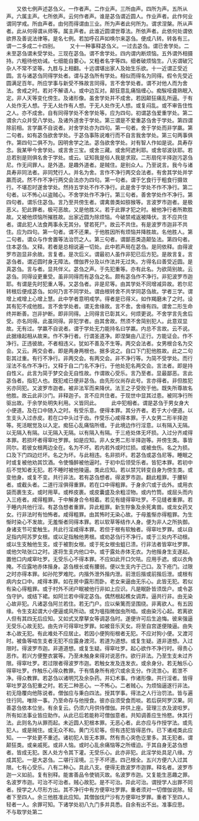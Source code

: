 <!-- { "loadSidebar": true } -->
　　又依七例声述苾刍义。一作者声。二作业声。三所由声。四所为声。五所从声。六属主声。七所依声。云何作者声。谁是苾刍谓近圆人。作业声者。此作何业谓同学戒。所由声者。由何而得谓由三业。所为声者此何所为。谓求涅槃。所从声者。此从何得谓从师等。属主声者。此谁近圆谓世尊法。所依声者。此依何处谓依欲界及善说法律等。是名七例。若加呼召声如唤尔来苾刍。便成八转。转各有三。谓一二多成二十四别。
　　又十一种事释苾刍义。一过去苾刍。谓已舍学处。二未至苾刍谓未受学处。三现在苾刍。谓不舍学处。四内谓内断烦恼。五外谓外相摄持。六粗待他劝诫。七细能自要心。又粗者名字等四。细者破烦恼生。八劣谓破冗杂人不常不坚等。九胜与上相翻。十远谓堪出家人及始生乐欲。十一近谓正受近圆。言与诸苾刍同得学处者。谓与苾刍所有学处。相似而得名为同得。假令先受近圆满足百年。所应学事与新受不殊故言同得。言不舍学处者。谓不对他人而为舍法。舍戒之时。若对不解语人。或中边互对。颠狂意乱痛恼缠心。痴騃哑聋熟眠入定。非人天等变化傍生。及诸形像。虽舍学处并不成舍。若因颠狂痛乱所逼。于有人处作无人想。于无人处作有人想。于无人处作无人想。或复闷乱。或不审告住性之人。亦不成舍。自有同得学处不舍学处等。应为四句。初谓苾刍爱重学处。第二谓余六众并受八学处。及诸外道舍于学处。第三谓是不爱重苾刍舍于学处。第四谓除前相。言学羸不自说者。对舍学处亦为四句。第一句者。舍于学处而非学羸。第二句者。如有苾刍欲舍学处。于苾刍事陈说难行而不自言我舍学处。第三句两事俱作。第四句二俱不为。因明舍学之法。苾刍欲舍学处。对有智人作如是说。具寿存念。我某甲今舍学处。或言舍三宝。或舍三藏。或舍阿遮利耶。或舍邬波驮耶。若总若别是则俱名舍于学处。或云。证知我是俗人我是求寂。二形扇侘半择迦污苾刍尼。作无间罪人。是外道。是趣外道者。是贼住。是别众人。乃至说言。我今与诸具寿非同法者。非同梵行人。并名为舍。言作不净行两交会法者。有舍其学处并学羸而说。然不作不净行两交会法亦为四句。第一句者。谓于乞食行于粗食行摄敛行。不堪忍时遂舍学处。然持五学处不作不净行。此是舍于学处不作不净行。第二句者。以不怖心以盗贼心。不舍学处作不净行。第三句者。善舍学处作不净行。第四句者。谓乐住苾刍。言乃至共傍生者。谓禽兽类如猕猴等。言波罗市迦者。是极恶义。犯此罪者。极可恶故。又是他胜义。若于此罪才犯之时。被他净行者所欺胜故。又被他烦恼所摧胜故。出家近圆为除烦恼。今破禁戒返被降伏。言不应共住者。谓此犯人法食两事永无其分。譬若死尸。故云不共住。有是波罗市迦非不共住。应为四句。第一句者。谓不还果。于他胜因所有烦恼并降胜故。名他胜人。第二句者。谓众与作舍置等法治罚之人。第三句者。谓鄙恶类造颠坠法。第四句者。住本苾刍。又释。若者是总相说遍一切处。此中若声局在苾刍。是同依释。由得波罗市迦显非余故。言复者。是次后义。谓最初人虽作非犯已后方犯。是故言复。言苾刍者。谓近圆时身无障法。僧伽界分及以作法并无过失。方得名曰善受近圆。是真苾刍。言与者。显共伴义。苾刍之声。于先犯重等。亦有此名。为欲简别故。云苾刍。同得设更重受。虽非同得而有苾刍之名。颇有苾刍作不净行。非犯波罗市迦耶。有谓是先时犯重人等。又苾刍者。非是尼等。由其学处不同增减异故。若尔尼转根后便成苾刍。如何乃言不同学处。谓由根转舍不共学同苾刍故。学者三学。谓增上戒增上心增上慧。此中学者意明戒学。得者是已得义。如作羯磨未了之时。设其有犯不成他胜。言不舍学处者。谓无舍缘故。言不舍。舍缘有四。谓舍二形生命终并断善。岂非护断。即非同得。上同得言已彰其义。何烦更说。不舍学言先舍后受。亦名同得。此虽同得。非犯学者。由其舍故。然须不舍简别犯人。此意双显故。无有过。学羸不自说者。谓于学处无力能持名曰学羸。内总不言故。云不说。此据缘起相从故来。作不净行者。行谓圣道净。即涅槃由八正行。方能证会。作不净行。正违彼故。不者相违义。犹如不善及不生等。两交会法者。女男根合名为交会。又云。两交会者。即是两身两根也。据多说之。自口下门犯他胜故。此之二句彰其过重。有行不净行。非两交会。有两交会。非不净行等。为简不受学处。而行淫法不名作不净行。又释于自二门名不净行。于他处犯名两交会。言法者。即是持自性义。此言为简于梦交会无自性故。作谓故心受乐。言乃至者。显最鄙恶。言此苾刍者。指犯人也。既犯戒已便非苾刍。由先形仪尚存此号。言亦得者。非但胜犯劣亦同犯。又波罗市迦者。被非法军而来降伏。法王之子受败于他。既失所尊故名他胜。故云此非沙门。非释迦子。言不应共住者。于现世中显其过患。被同净行所驱出故。于余学处明失利用。义皆同此。
　　此中犯相者。谓是苾刍于男女身大小便道。及在口中随入之时。有受乐意。便得本罪。其分齐者。若于大小便道。以生支头入过赤皮。若在口中头过于齿。作受乐心咸得本罪。于人女男二形半择迦等。死活眠觉及以入定。痴狂心乱痛恼所缠。于此境边作行淫意。以有隔入无隔。以无隔入有隔。以无隔入无隔。以有隔入有隔。于三疮处体无坏损。入过分齐咸得本罪。若损坏者得窣吐罗罪。如是应知。非人女男二形半择迦等。并傍生类。事皆同尔。若彼女根两边全在。名为不坏。若内若外或时烂损。或被虫伤。名之为损。口及下门四边烂坏。名之为坏。与此相违。名非损坏。若苾刍或苾刍尼等。睡眠之时或复被他劝其饮酒。令使惛醉被他逼时。于初中后领受乐者。皆犯本罪。若初中后不觉知者无犯。若不睡时被他陵逼。类此应知。若以禁咒转变自身为傍生类。或变他身。或复不变。共行非法。若有苾刍想者。得波罗市迦。翻此粗罪。于腰斩者。或截头者。二道行淫俱得重罪。若在口中得粗罪。于身余穴或于齿外。或用衣袋而裹生支。或时用草。或桦皮裹。或皮囊盛及余粗涩物。或内竹筒。或屈头而内入三疮者。咸得粗罪。于中解身合令相着。若见有缝得窣吐罗。不见缝者重罪。若于睡内共他行淫。有苾刍想者重罪。异此粗罪。新生牸象及余死禽兽。或龙女药叉女。行非法时有怕怖者。咸得粗罪。由其怖时无染心故。于母羞惭亦得粗罪。为生惭时染心不发故。无羞惭者同得本罪。若以软草等结作人身。便为非人之所执御。身诸支节可爱触生。共此行淫咸得本罪。若但于根有软触者。得窣吐罗罪。或以自足指内阿苏罗女根。或以足指触他男根。或劝苾刍行不净行。或于三处内不动根。或以生支触他生支。或于被割女根。或于死女根虫蛆已溃。行非法者皆窣吐罗罪。或他欠呿张口之时。遂将生支内他口中。或于露处赤体无衣。为他揩身生支遂起。置他口内咸窣吐罗。无受乐心不得本罪。不应如此开口欠呿。应用手遮。或以衣角掩。不应露地赤体揩身。苾刍根长或有腰弱。便以生支内于己口。及下疮门。过限之时亦得本罪。如孙陀罗难陀。内揩外泄外揩内泄。前泄后揩或前揩后泄。或根有病内女口中。咸得本罪。如在房中露形而卧。老女来逼由无乐心。此皆无犯。若似有染心得粗罪。或于村外不闭户眠被他行非如上应识。凡是眠卧皆须扂户。或令苾刍守护。或结下裙。如阿兰若中得定苾刍。偶然根起樵女调弄。逼共行非。由无染心故非犯。凡诸苾刍阿兰若住。若无门户。应以柴篱而坚围绕。非离欲人。有五因缘。令生支起谓大小便逼或风所动。或为嗢指微伽虫所啮。或由染污心起。若离欲人但有其四无后应知。又如式叉摩拏女等调苾刍时。遂便许可后生追悔。彼来强逼无受乐心故无犯。由先许可得窣吐罗罪。如被音乐天女。将至自宫遂便陵逼。由失本心故无犯。有此难处不应居止。若因小便狗衔根者无犯。不应对狗小便。又渡河时。被鱼等啮生支者无犯不应露身渡河。若道为道想。或复生疑。道非道想。入过限时。得波罗市迦。非道道想。或复生疑。得窣吐罗。起心欲作不净行时。得责心恶作。若兴方便整衣裳等。乃至未触身来得对说恶作。欲行非法。乃至生支未过齐限。得窣吐罗。若过限者得波罗市迦。若触女发及连发衣。或余身分。若无触乐心得窣吐罗。作触乐心得众教罪。于有情身所有疮穴或余支分。作流泄心。若泄不净。得众教罪。若苾刍以诸明咒及余杂药。并幻术事。作诸形像。共行淫者。皆得窣吐罗苾刍犯重之时。若无二种恶心。一不怖心。二者贼心。为烦恼逼遂行非法。初无隐覆向他陈说者。僧伽应与秉白四法。授其学事。得法之人行治罚法。皆与遍住行同。唯除一事。乃至命存与他授食。彼亦自须受食而啖。若后获阿罗汉果。同善苾刍依本位坐。有余复云。仍须六月供侍僧伽。并供上座。营理三衣及波呾罗。所有如法事业皆应助作。从此已后若能称可僧伽意者。共知调善应生怜愍。休其行法。此则名为从罪而起。未近圆人犯根本罪。无恶心者。此亦应与作授学法。或先犯人。或是贼住。或无众不和。黄门污尼等。但有违犯皆得恶作。已下诸戒类此应知。一一学处更不重述。诸初犯人皆无本罪。然有责心突色讫里多。其无犯者。谓颠狂类。或亲戚死。或非人恼。或时心乱余痛恼等之所缠迫。于其自身无苾刍想者。皆成无犯。医人处方令其下灌。无受乐心。此亦非犯。此淫学处具足八缘。方成其犯。一是大苾刍。二堪行淫境。三于不坏道。四己根全。五兴方便六入过其限。七有心受乐。八有二种心。具此八支。便得无救波罗市迦罪。释名者。波罗市迦一义如前。复有别释。能害善品令使销灭故。名波罗市迦。又复能生恶趣之罪。名波罗市迦。可治不可治者。贼心故犯。是不可治。异此可治。谓授学人出罪不同者。授学之人尽形方出。其不净行中有方便窣吐罗罪。重者须对一切僧伽说除。轻者下至四人。余三他胜准此应知。其僧伽伐尸沙有方便窣吐罗罪。重者下至四人。轻者一人。余罪可知。下诸学处初八九门多并具悉。自余有出不出。准事应思。
不与取学处第二

